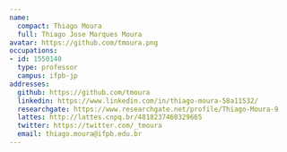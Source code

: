 ```yaml
---
name:
  compact: Thiago Moura
  full: Thiago Jose Marques Moura
avatar: https://github.com/tmoura.png
occupations:
- id: 1550140
  type: professor
  campus: ifpb-jp
addresses:
  github: https://github.com/tmoura
  linkedin: https://www.linkedin.com/in/thiago-moura-58a11532/
  researchgate: https://www.researchgate.net/profile/Thiago-Moura-9
  lattes: http://lattes.cnpq.br/4818237460329665
  twitter: https://twitter.com/_tmoura
  email: thiago.moura@ifpb.edu.br
---
```

